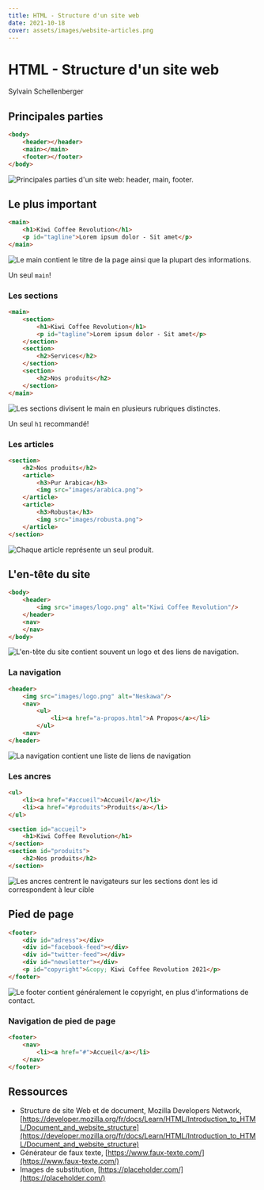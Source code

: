 ```yaml
---
title: HTML - Structure d'un site web
date: 2021-10-18
cover: assets/images/website-articles.png
---
```


# HTML - Structure d'un site web 

Sylvain Schellenberger

## Principales parties <!-- .slide: class="split-panel-50-50" -->

```html
<body>
	<header></header>
	<main></main>
	<footer></footer>
</body>
```

![Principales parties d'un site web: header, main, footer.](assets/images/website-parts.png) 

## Le plus important <!-- .slide: class="split-panel-50-50" -->

```html
<main>
	<h1>Kiwi Coffee Revolution</h1>
	<p id="tagline">Lorem ipsum dolor - Sit amet</p>
</main>
```

![Le main contient le titre de la page ainsi que la plupart des informations.](assets/images/website-main.png)

Un seul `main`!

### Les sections <!-- .slide: class="split-panel-50-50" -->

```html
<main>
	<section>
		<h1>Kiwi Coffee Revolution</h1>
		<p id="tagline">Lorem ipsum dolor - Sit amet</p>
	</section>
	<section>
		<h2>Services</h2>
	</section>
	<section>
		<h2>Nos produits</h2>
	</section>
</main>
```

![Les sections divisent le main en plusieurs rubriques distinctes.](assets/images/website-sections.png)

Un seul `h1` recommandé!

### Les articles

```html
<section>
	<h2>Nos produits</h2>
	<article>
		<h3>Pur Arabica</h3>
		<img src="images/arabica.png">
	</article>
	<article>
		<h3>Robusta</h3>
		<img src="images/robusta.png">
	</article>
</section>
```

![Chaque article représente un seul produit.](assets/images/website-articles.png)

## L'en-tête du site

```html [2-4]
<body>
	<header>
		<img src="images/logo.png" alt="Kiwi Coffee Revolution"/>
	</header>
	<nav>
	</nav>
</body>
```

![L'en-tête du site contient souvent un logo et des liens de navigation.](assets/images/website-header.png)

### La navigation 

```html [3-7]
<header>
	<img src="images/logo.png" alt="Neskawa"/>
	<nav>
		<ul>
			<li><a href="a-propos.html">A Propos</a></li>
		</ul>
	<nav>
</header>
```

![La navigation contient une liste de liens de navigation](assets/images/website-nav.png)

### Les ancres <!-- .slide: class="split-panel-50-50" -->

```html
<ul>
	<li><a href="#accueil">Accueil</a></li>
	<li><a href="#produits">Produits</a></li>
</ul>

<section id="accueil">
	<h1>Kiwi Coffee Revolution</h1>
</section>
<section id="produits">
	<h2>Nos produits</h2>
</section>
```

![Les ancres centrent le navigateurs sur les sections dont les id correspondent à leur cible](assets/images/anchors.png)

## Pied de page

```html
<footer>
	<div id="adress"></div>
	<div id="facebook-feed"></div>
	<div id="twitter-feed"></div>
	<div id="newsletter"></div>
	<p id="copyright">&copy; Kiwi Coffee Revolution 2021</p>
</footer>
```

![Le footer contient généralement le copyright, en plus d'informations de contact.](assets/images/website-footer.png)

### Navigation de pied de page

```html
<footer>
	<nav>
		<li><a href="#">Accueil</a></li>
	</nav>
</footer>
```

## Ressources

- Structure de site Web et de document, Mozilla Developers Network, [https://developer.mozilla.org/fr/docs/Learn/HTML/Introduction_to_HTML/Document_and_website_structure](https://developer.mozilla.org/fr/docs/Learn/HTML/Introduction_to_HTML/Document_and_website_structure)
- Générateur de faux texte, [https://www.faux-texte.com/](https://www.faux-texte.com/)
- Images de substitution, [https://placeholder.com/](https://placeholder.com/) 